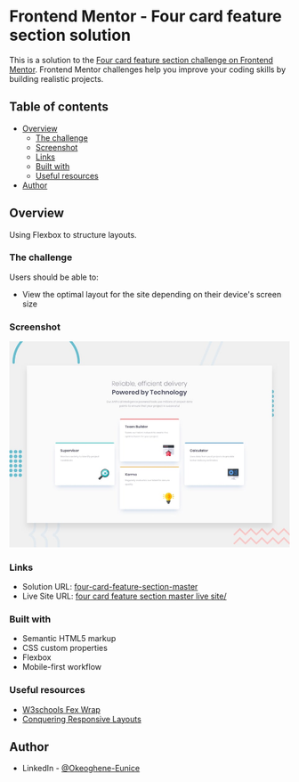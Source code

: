 # Frontend Mentor - Four card feature section solution

This is a solution to the [Four card feature section challenge on Frontend Mentor](https://www.frontendmentor.io/challenges/four-card-feature-section-weK1eFYK). Frontend Mentor challenges help you improve your coding skills by building realistic projects. 

## Table of contents

- [Overview](#overview)
  - [The challenge](#the-challenge)
  - [Screenshot](#screenshot)
  - [Links](#links)
  - [Built with](#built-with)
  - [Useful resources](#useful-resources)
- [Author](#author)



## Overview
Using Flexbox to structure layouts.
### The challenge

Users should be able to:

- View the optimal layout for the site depending on their device's screen size

### Screenshot

![](./design/desktop-preview.jpg)

### Links

- Solution URL: [four-card-feature-section-master](https://github.com/Igho-Okeoghene/four-card-feature-section-master)
- Live Site URL: [four card feature section master live site/](https://igho-okeoghene.github.io/four-card-feature-section-master/)


### Built with

- Semantic HTML5 markup
- CSS custom properties
- Flexbox
- Mobile-first workflow


### Useful resources

- [W3schools Fex Wrap](https://www.w3schools.com/cssref/css3_pr_flex-wrap.php) 
- [Conquering Responsive Layouts](https://courses.kevinpowell.co/view/courses/conquering-responsive-layouts/233002-introduction/1007804-intro-why-the-course-is-formatted-in-this-way) 

## Author

- LinkedIn - [@Okeoghene-Eunice](https://www.linkedin.com/in/okeoghene-eunice)

